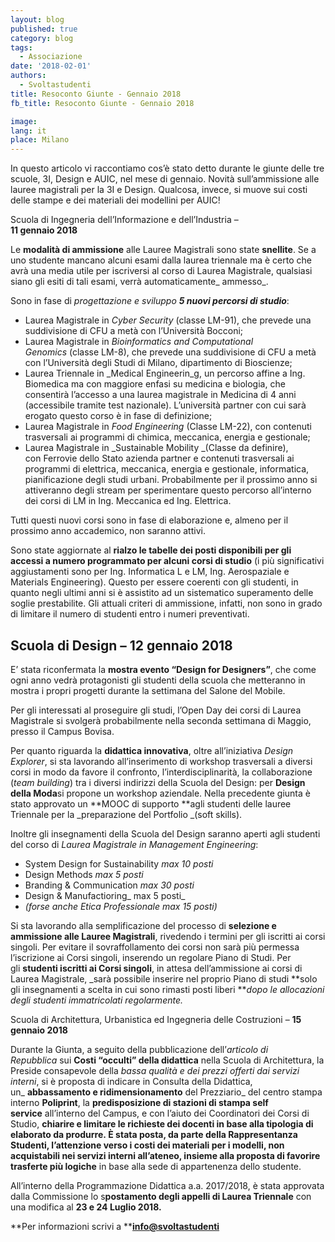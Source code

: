 ```yaml
---
layout: blog
published: true
category: blog
tags:
  - Associazione
date: '2018-02-01'
authors:
  - Svoltastudenti
title: Resoconto Giunte - Gennaio 2018
fb_title: Resoconto Giunte - Gennaio 2018

image: 
lang: it
place: Milano
---
```


In questo articolo vi raccontiamo cos’è stato detto durante le giunte delle tre scuole, 3I, Design e AUIC, nel mese di gennaio. Novità sull’ammissione alle lauree magistrali per la 3I e Design. Qualcosa, invece, si muove sui costi delle stampe e dei materiali dei modellini per AUIC!

Scuola di Ingegneria dell’Informazione e dell’Industria –  
**11 gennaio 2018**

Le **modalità di ammissione** alle Lauree Magistrali sono state **snellite**. Se a uno studente mancano alcuni esami dalla laurea triennale ma è certo che avrà una media utile per iscriversi al corso di Laurea Magistrale, qualsiasi siano gli esiti di tali esami, verrà automaticamente_ ammesso_.

Sono in fase di _progettazione e sviluppo **5 nuovi percorsi di studio**_:  

*   Laurea Magistrale in _Cyber Security_ (classe LM-91), che prevede una suddivisione di CFU a metà con l’Università Bocconi;
*   Laurea Magistrale in _Bioinformatics and Computational Genomics_ (classe LM-8), che prevede una suddivisione di CFU a metà con l’Università degli Studi di Milano, dipartimento di Bioscienze;
*   Laurea Triennale in _Medical Engineerin_g, un percorso affine a Ing. Biomedica ma con maggiore enfasi su medicina e biologia, che consentirà l’accesso a una laurea magistrale in Medicina di 4 anni (accessibile tramite test nazionale). L’università partner con cui sarà erogato questo corso è in fase di definizione;
*   Laurea Magistrale in _Food Engineering_ (Classe LM-22), con contenuti trasversali ai programmi di chimica, meccanica, energia e gestionale;
*   Laurea Magistrale in _Sustainable Mobility _(Classe da definire), con Ferrovie dello Stato azienda partner e contenuti trasversali ai programmi di elettrica, meccanica, energia e gestionale, informatica, pianificazione degli studi urbani. Probabilmente per il prossimo anno si attiveranno degli stream per sperimentare questo percorso all’interno dei corsi di LM in Ing. Meccanica ed Ing. Elettrica.

Tutti questi nuovi corsi sono in fase di elaborazione e, almeno per il prossimo anno accademico, non saranno attivi.

Sono state aggiornate al **rialzo le tabelle dei posti disponibili per gli accessi a numero programmato per alcuni corsi di studio** (i più significativi aggiustamenti sono per Ing. Informatica L e LM, Ing. Aerospaziale e Materials Engineering). Questo per essere coerenti con gli studenti, in quanto negli ultimi anni si è assistito ad un sistematico superamento delle soglie prestabilite. Gli attuali criteri di ammissione, infatti, non sono in grado di limitare il numero di studenti entro i numeri preventivati.

Scuola di Design – **12 gennaio 2018**
--------------------------------------

E’ stata riconfermata la **mostra evento “Design for Designers”**, che come ogni anno vedrà protagonisti gli studenti della scuola che metteranno in mostra i propri progetti durante la settimana del Salone del Mobile.

Per gli interessati al proseguire gli studi, l’Open Day dei corsi di Laurea Magistrale si svolgerà probabilmente nella seconda settimana di Maggio, presso il Campus Bovisa.

Per quanto riguarda la **didattica innovativa**, oltre all’iniziativa _Design Explorer_, si sta lavorando all’inserimento di workshop trasversali a diversi corsi in modo da favore il confronto, l’interdisciplinarità, la collaborazione (_team building_) tra i diversi indirizzi della Scuola del Design: per **Design della Moda**si propone un workshop aziendale. Nella precedente giunta è stato approvato un **MOOC di supporto **agli studenti delle lauree Triennale per la _preparazione del Portfolio _(soft skills).

Inoltre gli insegnamenti della Scuola del Design saranno aperti agli studenti del corso di _Laurea Magistrale in Management Engineering_:

*   System Design for Sustainability _max 10 posti_
*   Design Methods _max 5 posti_
*   Branding & Communication _max 30 posti_
*   Design & Manufactioring_ max 5 posti_
*   _(forse anche Etica Professionale max 15 posti)_

Si sta lavorando alla semplificazione del processo di **selezione e ammissione alle Lauree Magistrali**, rivedendo i termini per gli iscritti ai corsi singoli. Per evitare il sovraffollamento dei corsi non sarà più permessa l’iscrizione ai Corsi singoli, inserendo un regolare Piano di Studi. Per gli **studenti iscritti ai Corsi singoli**, in attesa dell’ammissione ai corsi di Laurea Magistrale, _sarà possibile inserire nel proprio Piano di studi **solo gli insegnamenti a scelta in cui sono rimasti posti liberi **_dopo le allocazioni degli studenti immatricolati regolarmente._

Scuola di Architettura, Urbanistica ed Ingegneria delle Costruzioni – **15 gennaio 2018**

Durante la Giunta, a seguito della pubblicazione dell’_articolo di Repubblica_ sui **Costi “occulti” della didattica** nella Scuola di Architettura, la Preside consapevole della _bassa qualità e dei prezzi offerti dai servizi interni_, si è proposta di indicare in Consulta della Didattica, un_ **abbassamento e ridimensionamento** del Prezziario_ del centro stampa interno **Poliprint**, la **predisposizione di stazioni di stampa self service** all’interno del Campus, e con l’aiuto dei Coordinatori dei Corsi di Studio, **chiarire e limitare le richieste dei docenti **in base alla tipologia di elaborato da produrre. È stata posta, da parte della Rappresentanza Studenti, l’**attenzione verso i costi dei materiali per i modelli**, non acquistabili nei servizi interni all’ateneo, insieme alla proposta di** favorire trasferte più logiche** in base alla sede di appartenenza dello studente.

All’interno della Programmazione Didattica a.a. 2017/2018, è stata approvata dalla Commissione lo s**postamento degli appelli di Laurea Triennale** con una modifica al **23 e 24 Luglio 2018.**

**Per informazioni scrivi a **[**info@svoltastudenti**](mailto:info@svoltastudenti)
